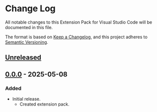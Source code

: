 # Change Log

All notable changes to this Extension Pack for Visual Studio Code will be documented in this file.

The format is based on [Keep a Changelog](https://keepachangelog.com/en/1.0.0/),
and this project adheres to [Semantic Versioning](https://semver.org/spec/v2.0.0.html).

## [Unreleased]

## [0.0.0] - 2025-05-08

### Added

* Initial release.
  * Created extension pack.

[Unreleased]: https://github.com/Gydunhn/NestJS-Essentials/tree/develop
[0.0.0]: https://github.com/Gydunhn/NestJS-Essentials/releases/tag/0.0.1
